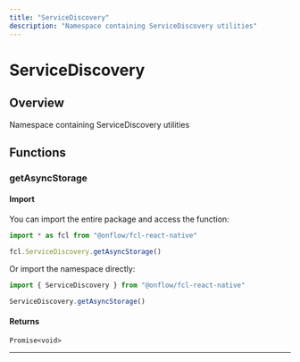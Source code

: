 ```yaml
---
title: "ServiceDiscovery"
description: "Namespace containing ServiceDiscovery utilities"
---
```


<!-- THIS DOCUMENT IS AUTO-GENERATED FROM [onflow/fcl-react-native](https://github.com/onflow/fcl-js/tree/master/packages/fcl-react-native). DO NOT EDIT MANUALLY -->

# ServiceDiscovery

## Overview

Namespace containing ServiceDiscovery utilities

## Functions

### getAsyncStorage


#### Import

You can import the entire package and access the function:

```typescript
import * as fcl from "@onflow/fcl-react-native"

fcl.ServiceDiscovery.getAsyncStorage()
```

Or import the namespace directly:

```typescript
import { ServiceDiscovery } from "@onflow/fcl-react-native"

ServiceDiscovery.getAsyncStorage()
```


#### Returns

`Promise<void>`


---